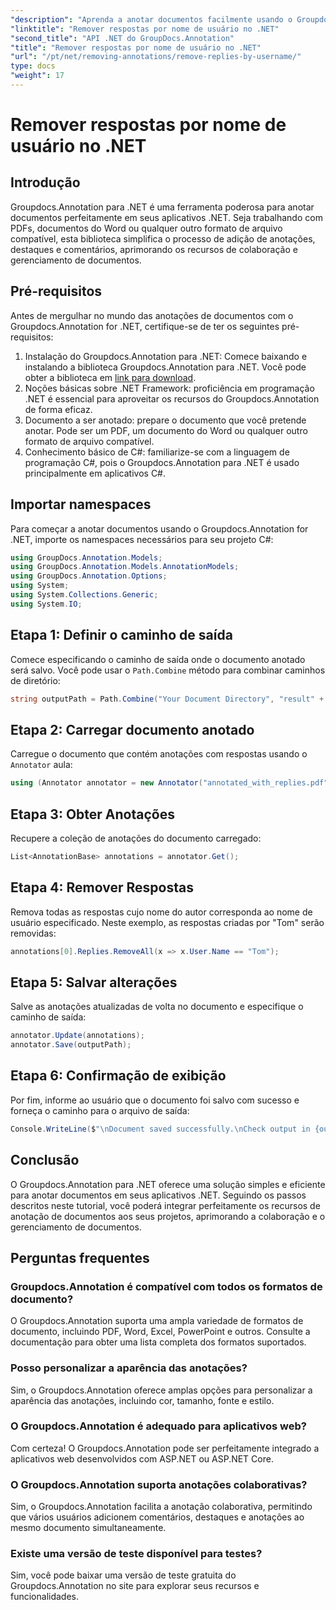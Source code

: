 ```yaml
---
"description": "Aprenda a anotar documentos facilmente usando o Groupdocs.Annotation para .NET. Aprimore a colaboração e o gerenciamento de documentos com esta ferramenta poderosa."
"linktitle": "Remover respostas por nome de usuário no .NET"
"second_title": "API .NET do GroupDocs.Annotation"
"title": "Remover respostas por nome de usuário no .NET"
"url": "/pt/net/removing-annotations/remove-replies-by-username/"
type: docs
"weight": 17
---
```


# Remover respostas por nome de usuário no .NET

## Introdução
Groupdocs.Annotation para .NET é uma ferramenta poderosa para anotar documentos perfeitamente em seus aplicativos .NET. Seja trabalhando com PDFs, documentos do Word ou qualquer outro formato de arquivo compatível, esta biblioteca simplifica o processo de adição de anotações, destaques e comentários, aprimorando os recursos de colaboração e gerenciamento de documentos.
## Pré-requisitos
Antes de mergulhar no mundo das anotações de documentos com o Groupdocs.Annotation for .NET, certifique-se de ter os seguintes pré-requisitos:
1. Instalação do Groupdocs.Annotation para .NET: Comece baixando e instalando a biblioteca Groupdocs.Annotation para .NET. Você pode obter a biblioteca em [link para download](https://releases.groupdocs.com/annotation/net/).
2. Noções básicas sobre .NET Framework: proficiência em programação .NET é essencial para aproveitar os recursos do Groupdocs.Annotation de forma eficaz.
3. Documento a ser anotado: prepare o documento que você pretende anotar. Pode ser um PDF, um documento do Word ou qualquer outro formato de arquivo compatível.
4. Conhecimento básico de C#: familiarize-se com a linguagem de programação C#, pois o Groupdocs.Annotation para .NET é usado principalmente em aplicativos C#.

## Importar namespaces
Para começar a anotar documentos usando o Groupdocs.Annotation for .NET, importe os namespaces necessários para seu projeto C#:
```csharp
using GroupDocs.Annotation.Models;
using GroupDocs.Annotation.Models.AnnotationModels;
using GroupDocs.Annotation.Options;
using System;
using System.Collections.Generic;
using System.IO;
```
## Etapa 1: Definir o caminho de saída
Comece especificando o caminho de saída onde o documento anotado será salvo. Você pode usar o `Path.Combine` método para combinar caminhos de diretório:
```csharp
string outputPath = Path.Combine("Your Document Directory", "result" + Path.GetExtension("input.pdf"));
```
## Etapa 2: Carregar documento anotado
Carregue o documento que contém anotações com respostas usando o `Annotator` aula:
```csharp
using (Annotator annotator = new Annotator("annotated_with_replies.pdf"))
```
## Etapa 3: Obter Anotações
Recupere a coleção de anotações do documento carregado:
```csharp
List<AnnotationBase> annotations = annotator.Get();
```
## Etapa 4: Remover Respostas
Remova todas as respostas cujo nome do autor corresponda ao nome de usuário especificado. Neste exemplo, as respostas criadas por "Tom" serão removidas:
```csharp
annotations[0].Replies.RemoveAll(x => x.User.Name == "Tom");
```
## Etapa 5: Salvar alterações
Salve as anotações atualizadas de volta no documento e especifique o caminho de saída:
```csharp
annotator.Update(annotations);
annotator.Save(outputPath);
```
## Etapa 6: Confirmação de exibição
Por fim, informe ao usuário que o documento foi salvo com sucesso e forneça o caminho para o arquivo de saída:
```csharp
Console.WriteLine($"\nDocument saved successfully.\nCheck output in {outputPath}.");
```
## Conclusão
O Groupdocs.Annotation para .NET oferece uma solução simples e eficiente para anotar documentos em seus aplicativos .NET. Seguindo os passos descritos neste tutorial, você poderá integrar perfeitamente os recursos de anotação de documentos aos seus projetos, aprimorando a colaboração e o gerenciamento de documentos.
## Perguntas frequentes
### Groupdocs.Annotation é compatível com todos os formatos de documento?
O Groupdocs.Annotation suporta uma ampla variedade de formatos de documento, incluindo PDF, Word, Excel, PowerPoint e outros. Consulte a documentação para obter uma lista completa dos formatos suportados.
### Posso personalizar a aparência das anotações?
Sim, o Groupdocs.Annotation oferece amplas opções para personalizar a aparência das anotações, incluindo cor, tamanho, fonte e estilo.
### O Groupdocs.Annotation é adequado para aplicativos web?
Com certeza! O Groupdocs.Annotation pode ser perfeitamente integrado a aplicativos web desenvolvidos com ASP.NET ou ASP.NET Core.
### O Groupdocs.Annotation suporta anotações colaborativas?
Sim, o Groupdocs.Annotation facilita a anotação colaborativa, permitindo que vários usuários adicionem comentários, destaques e anotações ao mesmo documento simultaneamente.
### Existe uma versão de teste disponível para testes?
Sim, você pode baixar uma versão de teste gratuita do Groupdocs.Annotation no site para explorar seus recursos e funcionalidades.